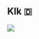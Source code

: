 ## Klk 🇩 

<!--START_SECTION:waka-->
<!--END_SECTION:waka-->

![](https://komarev.com/ghpvc/?username=Jighdan)
